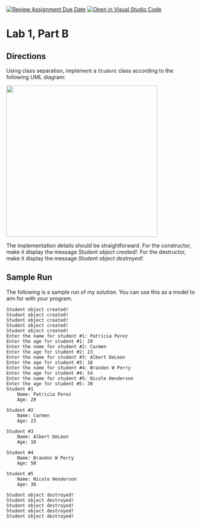 [![Review Assignment Due Date](https://classroom.github.com/assets/deadline-readme-button-22041afd0340ce965d47ae6ef1cefeee28c7c493a6346c4f15d667ab976d596c.svg)](https://classroom.github.com/a/4Aola08h)
[![Open in Visual Studio Code](https://classroom.github.com/assets/open-in-vscode-2e0aaae1b6195c2367325f4f02e2d04e9abb55f0b24a779b69b11b9e10269abc.svg)](https://classroom.github.com/online_ide?assignment_repo_id=20161019&assignment_repo_type=AssignmentRepo)
# Lab 1, Part B

## Directions

Using class separation, implement a `Student` class according to the following UML diagram:

<img src="Student-UML.png" width="400"/>

The implementation details should be straightforward. For the constructor, make it display the message *Student object created!*. For the destructor, make it display the message *Student object destroyed!*.

## Sample Run

The following is a sample run of my solution. You can use this as a model to aim for with your program.

```
Student object created!
Student object created!
Student object created!
Student object created!
Student object created!
Enter the name for student #1: Patricia Perez
Enter the age for student #1: 29
Enter the name for student #2: Carmen
Enter the age for student #2: 23
Enter the name for student #3: Albert DeLeon
Enter the age for student #3: 16
Enter the name for student #4: Brandon W Perry
Enter the age for student #4: 54
Enter the name for student #5: Nicole Henderson
Enter the age for student #5: 30
Student #1
    Name: Patricia Perez
    Age: 29

Student #2
    Name: Carmen
    Age: 23

Student #3
    Name: Albert DeLeon
    Age: 18

Student #4
    Name: Brandon W Perry
    Age: 50

Student #5
    Name: Nicole Henderson
    Age: 30

Student object destroyed!
Student object destroyed!
Student object destroyed!
Student object destroyed!
Student object destroyed!
```

